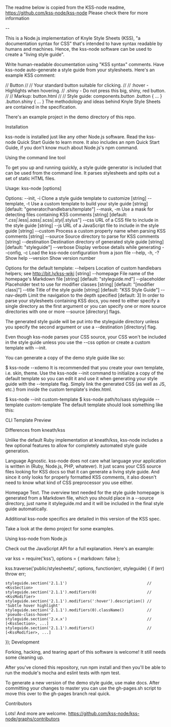 The readme below is copied from the KSS-node readme, https://github.com/kss-node/kss-node
Please check there for more information

--

This is a Node.js implementation of Knyle Style Sheets (KSS), "a documentation syntax for CSS" that's intended to have syntax readable by humans and machines. Hence, the kss-node software can be used to create a "living style guide".

Write human-readable documentation using "KSS syntax" comments.
Have kss-node auto-generate a style guide from your stylesheets.
Here's an example KSS comment:

// Button
//
// Your standard button suitable for clicking.
//
// :hover   - Highlights when hovering.
// .shiny   - Do not press this big, shiny, red button.
//
// Markup: button.html
//
// Style guide: components.button
.button {
  ...
}
.button.shiny {
  ...
}
The methodology and ideas behind Knyle Style Sheets are contained in the specification.

There's an example project in the demo directory of this repo.

Installation

kss-node is installed just like any other Node.js software. Read the kss-node Quick Start Guide to learn more. It also includes an npm Quick Start Guide, if you don't know much about Node.js's npm command.

Using the command line tool

To get you up and running quickly, a style guide generator is included that can be used from the command line. It parses stylesheets and spits out a set of static HTML files.

Usage: kss-node [options]

Options:
  --init, -i      Clone a style guide template to customize             [string]
  --template, -t  Use a custom template to build your style guide
                             [string] [default: "generator/handlebars/template"]
  --mask, -m      Use a mask for detecting files containing KSS comments
                [string] [default: "*.css|*.less|*.sass|*.scss|*.styl|*.stylus"]
  --css           URL of a CSS file to include in the style guide       [string]
  --js            URL of a JavaScript file to include in the style guide
                                                                        [string]
  --custom        Process a custom property name when parsing KSS comments
                                                                        [string]
  --source        Source directory to parse for KSS comments            [string]
  --destination   Destination directory of generated style guide
                                                [string] [default: "styleguide"]
  --verbose       Display verbose details while generating
  --config, -c    Load the kss-node configuration from a json file
  --help, -h, -?  Show help
  --version       Show version number

Options for the default template:
  --helpers       Location of custom handlebars helpers; see
                  http://bit.ly/kss-wiki                                [string]
  --homepage      File name of the homepage's Markdown file
                                             [string] [default: "styleguide.md"]
  --placeholder   Placeholder text to use for modifier classes
                                          [string] [default: "[modifier class]"]
  --title         Title of the style guide
                                           [string] [default: "KSS Style Guide"]
  --nav-depth     Limit the navigation to the depth specified       [default: 3]
In order to parse your stylesheets containing KSS docs, you need to either specify a single directory as the first argument or you can specify one or more source directories with one or more --source [directory] flags.

The generated style guide will be put into the styleguide directory unless you specify the second argument or use a --destination [directory] flag.

Even though kss-node parses your CSS source, your CSS won't be included in the style guide unless you use the --css option or create a custom template with --init.

You can generate a copy of the demo style guide like so:

$ kss-node --xdemo
It is recommended that you create your own template, i.e. skin, theme. Use the kss-node --init command to initialize a copy of the default template so you can edit it and use it when generating your style guide with the --template flag. Simply link the generated CSS (as well as JS, etc.) from inside the custom template's index.html.

$ kss-node --init custom-template
$ kss-node path/to/sass styleguide --template custom-template
The default template should look something like this:

CLI Template Preview

Differences from kneath/kss

Unlike the default Ruby implementation at kneath/kss, kss-node includes a few optional features to allow for completely automated style guide generation.

Language Agnostic. kss-node does not care what language your application is written in (Ruby, Node.js, PHP, whatever). It just scans your CSS source files looking for KSS docs so that it can generate a living style guide. And since it only looks for properly formatted KSS comments, it also doesn't need to know what kind of CSS preprocessor you use either.

Homepage Text. The overview text needed for the style guide homepage is generated from a Markdown file, which you should place in a --source directory, just name it styleguide.md and it will be included in the final style guide automatically.

Additional kss-node specifics are detailed in this version of the KSS spec.

Take a look at the demo project for some examples.

Using kss-node from Node.js

Check out the JavaScript API for a full explanation. Here's an example:

var kss = require('kss'),
    options = {
        markdown: false
    };

kss.traverse('public/stylesheets/', options, function(err, styleguide) {
    if (err) throw err;

    styleguide.section('2.1.1')                                   // <KssSection>
    styleguide.section('2.1.1').modifiers(0)                      // <KssModifier>
    styleguide.section('2.1.1').modifiers(':hover').description() // 'Subtle hover highlight'
    styleguide.section('2.1.1').modifiers(0).className()          // 'pseudo-class-hover'
    styleguide.section('2.x.x')                                   // [<KssSection>, ...]
    styleguide.section('2.1.1').modifiers()                       // [<KssModifier>, ...]
});
Development

Forking, hacking, and tearing apart of this software is welcome! It still needs some cleaning up.

After you've cloned this repository, run npm install and then you'll be able to run the module's mocha and eslint tests with npm test.

To generate a new version of the demo style guide, use make docs. After committing your changes to master you can use the gh-pages.sh script to move this over to the gh-pages branch real quick.

Contributors

Lots! And more are welcome. https://github.com/kss-node/kss-node/graphs/contributors